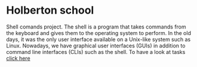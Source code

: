 # Holberton school

Shell comands project. The shell is a program that takes commands from the keyboard and gives them to the operating system to perform. In the old days, it was the only user interface available on a Unix-like system such as Linux. Nowadays, we have graphical user interfaces (GUIs) in addition to command line interfaces (CLIs) such as the shell. To have a look at tasks [click here](https://github.com/FrensiM/holbertonschool-shell/tree/main/basics)
